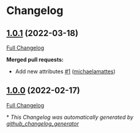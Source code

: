 # Changelog

## [1.0.1](https://github.com/T-Systems-MMS/terraform-azurerm-monitor/tree/1.0.1) (2022-03-18)

[Full Changelog](https://github.com/T-Systems-MMS/terraform-azurerm-monitor/compare/1.0.0...1.0.1)

**Merged pull requests:**

- Add new attributes [\#1](https://github.com/T-Systems-MMS/terraform-azurerm-monitor/pull/1) ([michaelamattes](https://github.com/michaelamattes))

## [1.0.0](https://github.com/T-Systems-MMS/terraform-azurerm-monitor/tree/1.0.0) (2022-02-17)

[Full Changelog](https://github.com/T-Systems-MMS/terraform-azurerm-monitor/compare/df148b485546d23c05289fc58ee7a082ce590fc4...1.0.0)



\* *This Changelog was automatically generated by [github_changelog_generator](https://github.com/github-changelog-generator/github-changelog-generator)*
